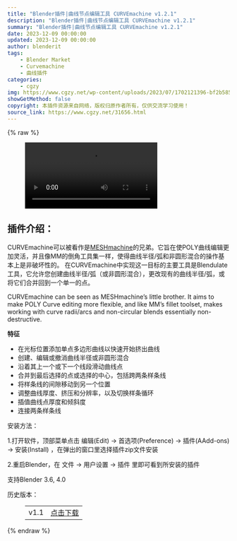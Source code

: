 ```yaml
---
title: "Blender插件|曲线节点编辑工具 CURVEmachine v1.2.1"
description: "Blender插件|曲线节点编辑工具 CURVEmachine v1.2.1"
summary: "Blender插件|曲线节点编辑工具 CURVEmachine v1.2.1"
date: 2023-12-09 00:00:00
updated: 2023-12-09 00:00:00
author: blenderit
tags: 
    - Blender Market
    - Curvemachine
    - 曲线插件
categories:
    - cgzy
img: https://www.cgzy.net/wp-content/uploads/2023/07/1702121396-bf2b585aaeb7a04.webp
showGetMethod: false
copyright: 本插件资源来自网络，版权归原作者所有，仅供交流学习使用！
source_link: https://www.cgzy.net/31656.html
---
```


{% raw %}
<figure class="wp-block-video aligncenter"><video controls src="https://cloud.video.taobao.com//play/u/717183932/p/1/e/6/t/1/418548128939.mp4"><track src="https://www.cgzy.net/wp-content/uploads/2023/07/1689315172-dc77d71e8486441.vtt"></track></video></figure><div class="wp-block-pandastudio-title"><div class="title_style_01"><h2 id="h2-0">插件介绍：</h2></div></div><p class="is-style-text-indent-2em">CURVEmachine可以被看作是<a href="https://www.cgzy.net/tag/2197" data-type="URL" data-id="https://www.cgzy.net/tag/2197" target="_blank" rel="noreferrer noopener">MESHmachine</a>的兄弟。它旨在使POLY曲线编辑更加灵活，并且像MM的倒角工具集一样，使得曲线半径/弧和非圆形混合的操作基本上是非破坏性的。 在CURVEmachine中实现这一目标的主要工具是Blendulate工具，它允许您创建曲线半径/弧（或非圆形混合），更改现有的曲线半径/弧，或将它们合并回到一个单一的点。</p><p>CURVEmachine can be seen as MESHmachine’s little brother. It aims to make POLY Curve editing more flexible, and like MM’s fillet toolset, makes working with curve radii/arcs and non-circular blends essentially non-destructive.</p><p><strong>特征</strong></p><ul>
<li>在光标位置添加单点多边形曲线以快速开始挤出曲线</li>



<li>创建、编辑或撤消曲线半径或非圆形混合</li>



<li>沿着其上一个或下一个线段滑动曲线点</li>



<li>合并到最后选择的点或选择的中心，包括跨两条样条线</li>



<li>将样条线的间隙移动到另一个位置</li>



<li>调整曲线厚度、挤压和分辨率，以及切换样条循环</li>



<li>插值曲线点厚度和倾斜度</li>



<li>连接两条样条线</li>
</ul><div class="wp-block-pandastudio-title"><div class="title_style_01"><p>安装方法：</p></div></div><p>1.打开软件，顶部菜单点击 编辑(Edit) → 首选项(Preference) → 插件(AAdd-ons) → 安装(Install) ，在弹出的窗口里选择插件zip文件安装</p><p>2.重启Blender，在 文件 → 用户设置 → 插件 里即可看到所安装的插件</p><div class="wp-block-pandastudio-tips"><div class="tip success "><p>支持Blender 3.6, 4.0</p>
</div></div><div class="wp-block-pandastudio-title"><div class="title_style_01"><p>历史版本：</p></div></div><figure class="wp-block-table has-medium-font-size"><table><tbody><tr><td>v1.1</td><td><a href="https://www.cgzy.net/go?_=e7b14da66baHR0cHM6Ly9wYW4uYmFpZHUuY29tL3MvMWlUVENwRXBQWW5rWUNYMDZMXzlsc3c%2FcHdkPXE0ZW0%3D" target="_blank">点击下载</a></td></tr></tbody></table></figure>
<div style="display: none">cgzy</div>
{% endraw %}